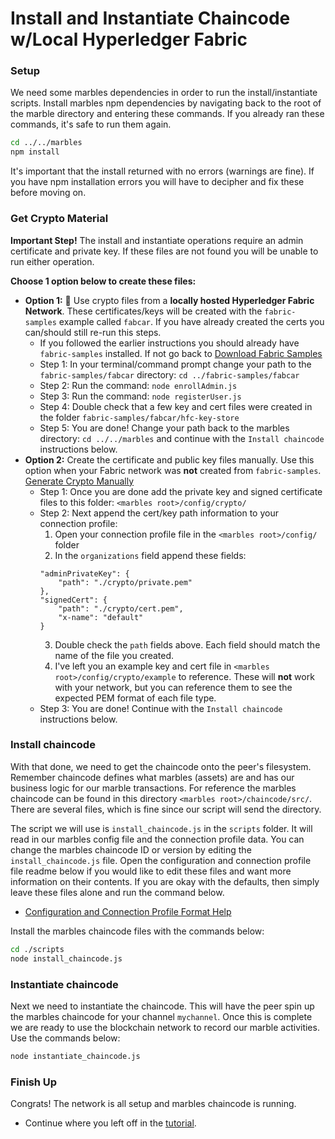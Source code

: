 # Install and Instantiate Chaincode w/Local Hyperledger Fabric

### Setup
We need some marbles dependencies in order to run the install/instantiate scripts.
Install marbles npm dependencies by navigating back to the root of the marble directory and entering these commands.
If you already ran these commands, it's safe to run them again.

```bash
cd ../../marbles
npm install
```

It's important that the install returned with no errors (warnings are fine).
If you have npm installation errors you will have to decipher and fix these before moving on.

### Get Crypto Material
**Important Step!** The install and instantiate operations require an admin certificate and private key.
If these files are not found you will be unable to run either operation.

**Choose 1 option below to create these files:**

- **Option 1:** :lollipop: Use crypto files from a **locally hosted Hyperledger Fabric Network**. These certificates/keys will be created with the `fabric-samples` example called `fabcar`. If you have already created the certs you can/should still re-run this steps.
 	- If you followed the earlier instructions you should already have `fabric-samples` installed. If not go back to [Download Fabric Samples](./use_local_hyperledger.md)
	- Step 1: In your terminal/command prompt change your path to the `fabric-samples/fabcar` directory: `cd ../fabric-samples/fabcar`
	- Step 2: Run the command: `node enrollAdmin.js`
	- Step 3: Run the command: `node registerUser.js`
	- Step 4: Double check that a few key and cert files were created in the folder `fabric-samples/fabcar/hfc-key-store`
	- Step 5: You are done! Change your path back to the marbles directory: `cd ../../marbles` and continue with the `Install chaincode` instructions below.
- **Option 2:** Create the certificate and public key files manually.  Use this option when your Fabric network was **not** created from `fabric-samples`. [Generate Crypto Manually](https://console.bluemix.net/docs/services/blockchain/v10_application.html#generating-the-client-side-certificates)
	- Step 1: Once you are done add the private key and signed certificate files to this folder: `<marbles root>/config/crypto/`
	- Step 2: Next append the cert/key path information to your connection profile:
		1. Open your connection profile file in the `<marbles root>/config/` folder
		2. In the `organizations` field append these fields:
		```
		"adminPrivateKey": {
			"path": "./crypto/private.pem"
		},
		"signedCert": {
			"path": "./crypto/cert.pem",
			"x-name": "default"
		}
		```
		3. Double check the `path` fields above. Each field should match the name of the file you created.
		4. I've left you an example key and cert file in `<marbles root>/config/crypto/example` to reference. These will **not** work with your network, but you can reference them to see the expected PEM format of each file type.
	- Step 3: You are done! Continue with the `Install chaincode` instructions below.


<a name="installChaincode"></a>

### Install chaincode
With that done, we need to get the chaincode onto the peer's filesystem.
Remember chaincode defines what marbles (assets) are and has our business  logic for our marble transactions.
For reference the marbles chaincode can be found in this directory `<marbles root>/chaincode/src/`.
There are several files, which is fine since our script will send the directory.

The script we will use is `install_chaincode.js` in the `scripts` folder.
It will read in our marbles config file and the connection profile data.
You can change the marbles chaincode ID or version by editing the `install_chaincode.js` file.
Open the configuration and connection profile file readme below if you would like to edit these files and want more information on their contents.
If you are okay with the defaults, then simply leave these files alone and run the command below.

- [Configuration and Connection Profile Format Help](./config_file.md)

Install the marbles chaincode files with the commands below:

```bash
cd ./scripts
node install_chaincode.js
```

### Instantiate chaincode
Next we need to instantiate the chaincode.
This will have the peer spin up the marbles chaincode for your channel `mychannel`.
Once this is complete we are ready to use the blockchain network to record our marble activities.
Use the commands below:

```bash
node instantiate_chaincode.js
```

### Finish Up

Congrats! The network is all setup and marbles chaincode is running.

- Continue where you left off in the [tutorial](../README.md#hostmarbles).
